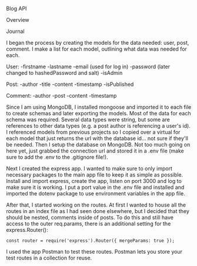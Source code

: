 Blog API

Overview

Journal

I began the process by creating the models for the data needed: user, post, comment. I make a list for each model, outlining what data was needed for each.

User:
-firstname
-lastname
-email (used for log in)
-password (later changed to hashedPassword and salt)
-isAdmin

Post:
-author
-title
-content
-timestamp
-isPublished

Comment:
-author
-post
-content
-timestamp

Since I am using MongoDB, I installed mongoose and imported it to each file to create schemas and later exporting the models. Most of the data for each schema was required. Several data types were string, but some are references to other data types (e.g. a post author is referencing a user's id). I referenced models from previous projects so I copied over a virtual for each model that just returns the url with the database id... not sure if they'll be needed. Then I setup the database on MongoDB. Not too much going on here yet, just grabbed the connection url and stored it in a .env file (make sure to add the .env to the .gitignore file!).

Next I created the express app. I wanted to make sure to only import necessary packages to the main app file to keep it as simple as possible. Install and import express, create the app, listen on port 3000 and log to make sure it is working. I put a port value in the .env file and installed and imported the dotenv package to use environment variables in the app file.

After that, I started working on the routes. At first I wanted to house all the routes in an index file as I had seen done elsewhere, but I decided that they should be nested, comments inside of posts. To do this and still have access to the outer req.params, there is an additional setting for the express.Router():

```
const router = require('express').Router({ mergeParams: true });
```

I used the app Postman to test these routes. Postman lets you store your test routes in a collection for reuse.
